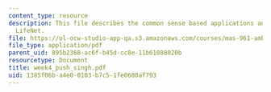 ```yaml
---
content_type: resource
description: This file describes the common sense based applications and explains
  LifeNet.
file: https://ol-ocw-studio-app-qa.s3.amazonaws.com/courses/mas-961-ambient-intelligence-spring-2005/1385f06ba4e00103b7c51fe0680af793_week4_push_singh.pdf
file_type: application/pdf
parent_uid: 895b2368-ac6f-b45d-cc8e-11b61088020b
resourcetype: Document
title: week4_push_singh.pdf
uid: 1385f06b-a4e0-0103-b7c5-1fe0680af793
---
```


